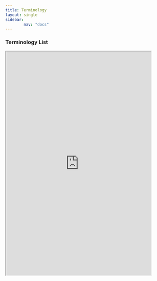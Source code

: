 ```yaml
---
title: Terminology
layout: single
sidebar:
        nav: "docs"
---
```


### Terminology List


<iframe height="700" width="90%" src="https://docs.google.com/spreadsheets/d/e/2PACX-1vTPlVTxSO9-b2ZKKhxDgIlELhGHtzAY4733eRp7xNGKLvR6SDzWF4COXNyA2UrzkNlgSkDw5wjOwnAp/pubhtml?gid=0&amp;single=true&amp;widget=true&amp;headers=false"></iframe>
